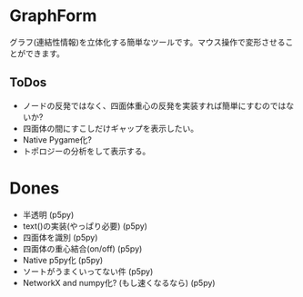 # GraphForm

グラフ(連結性情報)を立体化する簡単なツールです。マウス操作で変形させることができます。

## ToDos

* ノードの反発ではなく、四面体重心の反発を実装すれば簡単にすむのではないか?
* 四面体の間にすこしだけギャップを表示したい。
* Native Pygame化?
* トポロジーの分析をして表示する。

# Dones

* 半透明 (p5py)
* text()の実装(やっぱり必要) (p5py)
* 四面体を識別 (p5py)
* 四面体の重心結合(on/off) (p5py)
* Native p5py化 (p5py)
* ソートがうまくいってない件 (p5py)
* NetworkX and numpy化? (もし速くなるなら) (p5py)
